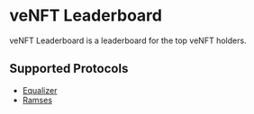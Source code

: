 # veNFT Leaderboard

veNFT Leaderboard is a leaderboard for the top veNFT holders.

## Supported Protocols

- [Equalizer](veEqual.md)
- [Ramses](veRAM.md)

